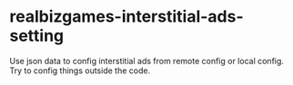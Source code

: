# realbizgames-interstitial-ads-setting
Use json data to config interstitial ads from remote config or local config. Try to config things outside the code.
